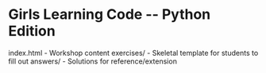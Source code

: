 Girls Learning Code -- Python Edition
=====================================

index.html - Workshop content
exercises/ -  Skeletal template for students to fill out
answers/ - Solutions for reference/extension